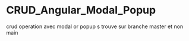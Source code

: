 # CRUD_Angular_Modal_Popup
crud operation avec modal or popup 
s trouve sur branche master et non main
